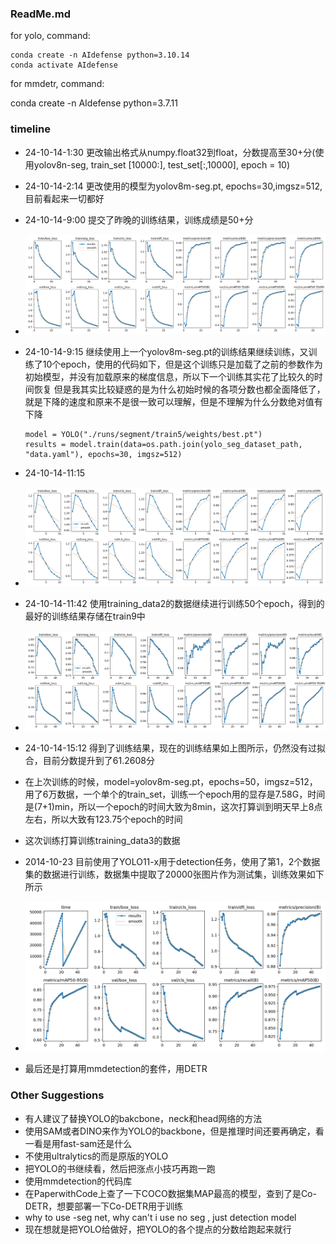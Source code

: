 ### ReadMe.md

for yolo, command:

```
conda create -n AIdefense python=3.10.14
conda activate AIdefense
```

for mmdetr, command:

conda create -n AIdefense python=3.7.11

### timeline

* 24-10-14-1:30 更改输出格式从numpy.float32到float，分数提高至30+分(使用yolov8n-seg, train_set [10000:], test_set[:,10000], epoch = 10)
* 24-10-14-2:14 更改使用的模型为yolov8m-seg.pt, epochs=30,imgsz=512, 目前看起来一切都好
* 24-10-14-9:00 提交了昨晚的训练结果，训练成绩是50+分
* ![这是图片](./Yolo/assets/img/results_2024_10_14_02_10.png)
* 24-10-14-9:15 继续使用上一个yolov8m-seg.pt的训练结果继续训练，又训练了10个epoch，使用的代码如下，但是这个训练只是加载了之前的参数作为初始模型，并没有加载原来的梯度信息，所以下一个训练其实花了比较久的时间恢复
  但是我其实比较疑惑的是为什么初始时候的各项分数也都全面降低了，就是下降的速度和原来不是很一致可以理解，但是不理解为什么分数绝对值有下降

  ```
  model = YOLO("./runs/segment/train5/weights/best.pt")
  results = model.train(data=os.path.join(yolo_seg_dataset_path, "data.yaml"), epochs=30, imgsz=512)
  ```
* 24-10-14-11:15
* ![这是图片](Yolo/assets/img/results_2024_10_14_11_15.png)
* 24-10-14-11:42 使用training_data2的数据继续进行训练50个epoch，得到的最好的训练结果存储在train9中
* ![train9](Yolo/assets/img/results_2024_10_15_15_14.png)
* 24-10-14-15:12 得到了训练结果，现在的训练结果如上图所示，仍然没有过拟合，目前分数提升到了61.2608分
* 在上次训练的时候，model=yolov8m-seg.pt，epochs=50，imgsz=512，用了6万数据，一个单个的train_set，训练一个epoch用的显存是7.58G，时间是(7+1)min，所以一个epoch的时间大致为8min，这次打算训到明天早上8点左右，所以大致有123.75个epoch的时间
* 这次训练打算训练training_data3的数据
* 2014-10-23 目前使用了YOLO11-x用于detection任务，使用了第1，2个数据集的数据进行训练，数据集中提取了20000张图片作为测试集，训练效果如下所示
* ![train9](Yolo/assets/img/results_2024_10_23.png)
* 最后还是打算用mmdetection的套件，用DETR

### Other Suggestions

* 有人建议了替换YOLO的bakcbone，neck和head网络的方法
* 使用SAM或者DINO来作为YOLO的backbone，但是推理时间还要再确定，看一看是用fast-sam还是什么
* 不使用ultralytics的而是原版的YOLO
* 把YOLO的书继续看，然后把涨点小技巧再跑一跑
* 使用mmdetection的代码库
* 在PaperwithCode上查了一下COCO数据集MAP最高的模型，查到了是Co-DETR，想要部署一下Co-DETR用于训练
* why to use -seg net, why can't i use no seg , just detection model
* 现在想就是把YOLO给做好，把YOLO的各个提点的分数给跑起来就行
